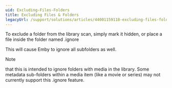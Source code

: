 ```yaml
---
uid: Excluding-Files-Folders
title: Excluding Files & Folders
legacyUrl: /support/solutions/articles/44001159118-excluding-files-folders
---
```


To exclude a folder from the library scan, simply mark it hidden, or place a file inside the folder named .ignore

This will cause Emby to ignore all subfolders as well.

> [!NOTE]
> that this is intended to ignore folders with media in the library.  Some metadata sub-folders within a media item (like a movie or series) may not currently support this .ignore feature.